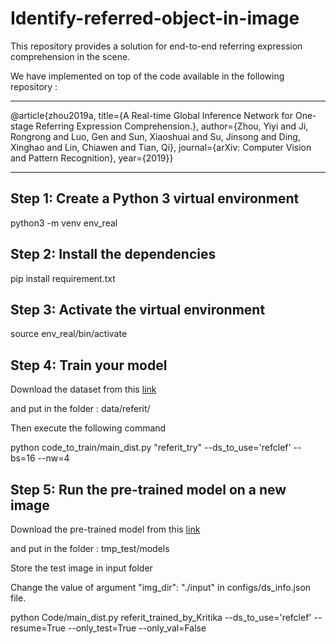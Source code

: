 # Identify-referred-object-in-image
This repository provides a solution for end-to-end referring expression comprehension in the scene.

We have implemented on top of the code available in the following repository :

___
@article{zhou2019a,
title={A Real-time Global Inference Network for One-stage Referring Expression Comprehension.},
author={Zhou, Yiyi and Ji, Rongrong and Luo, Gen and Sun, Xiaoshuai and Su, Jinsong and Ding, Xinghao and Lin, Chiawen and Tian, Qi},
journal={arXiv: Computer Vision and Pattern Recognition},
year={2019}}
___

## Step 1: Create a Python 3 virtual environment
python3 -m venv env_real

## Step 2: Install the dependencies
pip install requirement.txt

## Step 3: Activate the virtual environment
source env_real/bin/activate

## Step 4: Train your model

Download the dataset from this [link](https://drive.google.com/file/d/1-hUcb_YGMka-4eLHsjivC8F0fDGg2kLv/view?usp=sharing)

and put in the folder : data/referit/

Then execute the following command

python code_to_train/main_dist.py "referit_try" --ds_to_use='refclef' --bs=16 --nw=4

## Step 5: Run the pre-trained model on a new image

Download the pre-trained model from this [link](https://drive.google.com/file/d/10KEBYtm0pIaz-GQzbzQXWLcY38YcQqHW/view?usp=sharing)

and put in the folder : tmp_test/models

Store the test image in input folder

Change the value of argument "img_dir": "./input" in configs/ds_info.json file.

python Code/main_dist.py referit_trained_by_Kritika --ds_to_use='refclef' --resume=True --only_test=True --only_val=False
